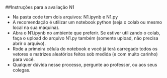 ##Instruções para a avaliação N1

 - Na pasta code tem dois arquivos: N1.ipynb e N1.py
 - A recomendação é utilizar um notebook python (seja o colab ou mesmo local na sua máquina).
 - Abra o N1.ipynb no ambiente que preferir. Se estiver utilizando o colab, faça o upload do arquivo N1.py também (somente upload, não precisa abrir o arquivo).
 - Rode a primeira célula do notebook e você já terá carregado todos os vetores e matrizes aleatórios feitos sob medida (e com muito carinho) para você.
 - Qualquer dúvida nesse processo, pergunte ao professor, ou aos seus colegas.
